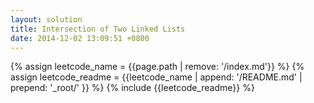 ```yaml
---
layout: solution
title: Intersection of Two Linked Lists
date: 2014-12-02 13:09:51 +0800
---
```

{% assign leetcode_name = {{page.path | remove: '/index.md'}}  %}
{% assign leetcode_readme = {{leetcode_name | append: '/README.md' | prepend: '_root/' }}  %}
{% include {{leetcode_readme}} %}
